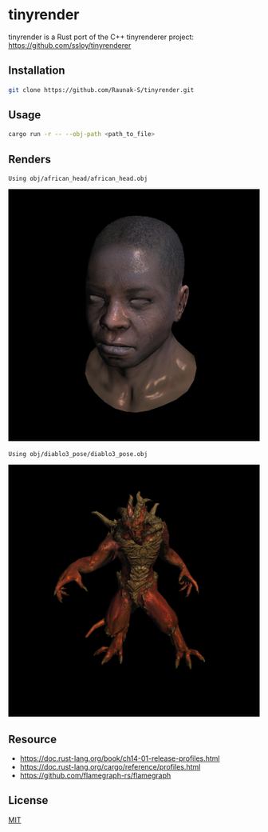 # tinyrender

tinyrender is a Rust port of the C++ tinyrenderer project: https://github.com/ssloy/tinyrenderer

## Installation

```bash
git clone https://github.com/Raunak-S/tinyrender.git
```

## Usage

```bash
cargo run -r -- --obj-path <path_to_file>
```
## Renders

```
Using obj/african_head/african_head.obj
```
![](images/african_head.png)

```
Using obj/diablo3_pose/diablo3_pose.obj
```
![](images/diablo3_pose.png)

## Resource

- https://doc.rust-lang.org/book/ch14-01-release-profiles.html
- https://doc.rust-lang.org/cargo/reference/profiles.html
- https://github.com/flamegraph-rs/flamegraph

## License

[MIT](https://choosealicense.com/licenses/mit/)